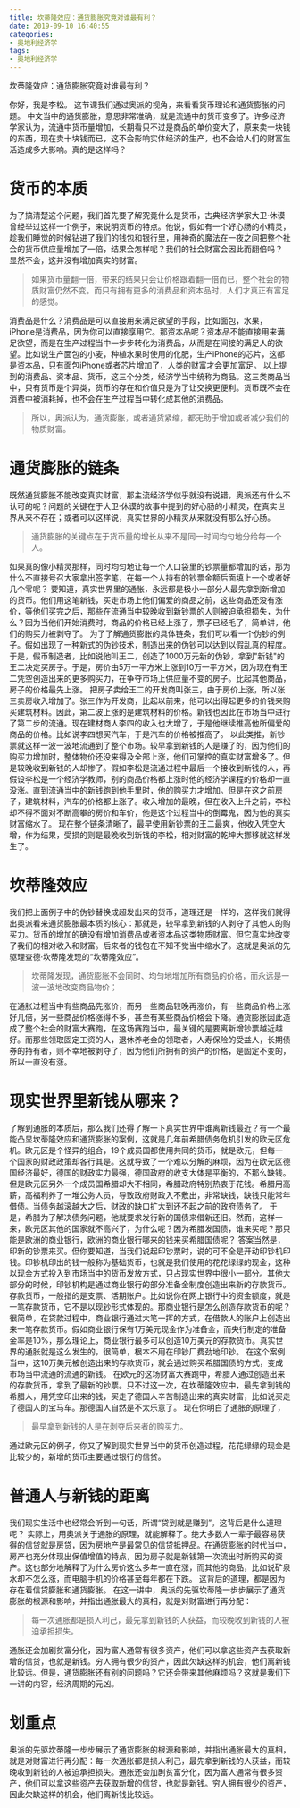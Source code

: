 ```yaml
---
title: 坎蒂隆效应：通货膨胀究竟对谁最有利？
date: 2019-09-10 16:40:55
categories:
- 奥地利经济学
tags:
- 奥地利经济学
---
```

坎蒂隆效应：通货膨胀究竟对谁最有利？
<!--more-->
你好，我是李松。
这节课我们通过奥派的视角，来看看货币理论和通货膨胀的问题。
中文当中的通货膨胀，意思非常准确，就是流通中的货币变多了。许多经济学家认为，流通中货币量增加，长期看只不过是商品的单价变大了，原来卖一块钱的东西，现在卖十块钱而已，这不会影响实体经济的生产，也不会给人们的财富生活造成多大影响。真的是这样吗？
# 货币的本质
为了搞清楚这个问题，我们首先要了解究竟什么是货币，古典经济学家大卫·休谟曾经举过这样一个例子，来说明货币的特点。他说，假如有一个好心肠的小精灵，趁我们睡觉的时候钻进了我们的钱包和银行里，用神奇的魔法在一夜之间把整个社会的货币供应量增加了一倍，结果会怎样呢？我们的社会财富会因此而翻倍吗？
显然不会，这并没有增加真实的财富。
>如果货币量翻一倍，带来的结果只会让价格跟着翻一倍而已，整个社会的物质财富仍然不变。而只有拥有更多的消费品和资本品时，人们才真正有富足的感觉。

消费品是什么？消费品是可以直接用来满足欲望的手段，比如面包，水果，iPhone是消费品，因为你可以直接享用它。那资本品呢？资本品不能直接用来满足欲望，而是在生产过程当中一步步转化为消费品，从而是在间接的满足人的欲望。比如说生产面包的小麦，种植水果时使用的化肥，生产iPhone的芯片，这都是资本品，只有面包iPhone或者芯片增加了，人类的财富才会更加富足。
以上提到的消费品、资本品、货币，这三个分类，经济学当中统称为商品。这三类商品当中，只有货币是个异类，货币的存在和价值只是为了让交换更便利。货币既不会在消费中被消耗掉，也不会在生产过程当中转化成其他的消费品。
>所以，奥派认为，通货膨胀，或者通货紧缩，都无助于增加或者减少我们的物质财富。

# 通货膨胀的链条
既然通货膨胀不能改变真实财富，那主流经济学似乎就没有说错，奥派还有什么不认可的呢？问题的关键在于大卫·休谟的故事中提到的好心肠的小精灵，在真实世界从来不存在；或者可以这样说，真实世界的小精灵从来就没有那么好心肠。
>通货膨胀的关键点在于货币量的增长从来不是同一时间均匀地分给每一个人。

如果真的像小精灵那样，同时均匀地让每一个人口袋里的钞票量都增加的话，那为什么不直接号召大家拿出签字笔，在每一个人持有的钞票金额后面填上一个或者好几个零呢？
要知道，真实世界里的通胀，永远都是极小一部分人最先拿到新增加的货币。他们用这笔新钱，买走市场上他们偏爱的商品之前，这些商品还没有涨价，等他们买完之后，那些在流通当中较晚收到新钞票的人则被迫承担损失，为什么？因为当他们开始消费时，商品的价格已经上涨了，票子已经毛了，简单讲，他们的购买力被剥夺了。
为了了解通货膨胀的具体链条，我们可以看一个伪钞的例子。假如出现了一种新式的伪钞技术，制造出来的伪钞可以达到以假乱真的程度。于是，假币制造者，比如说他叫王二，创造了1000万元新的伪钞，拿到"新钱"的王二决定买房子。于是，房价由5万一平方米上涨到10万一平方米，因为现在有王二凭空创造出来的更多购买力，在争夺市场上供应量不变的房子。比起其他商品，房子的价格最先上涨。
把房子卖给王二的开发商叫张三，由于房价上涨，所以张三卖房收入增加了。张三作为开发商，比起以前来，他可以出得起更多的价钱来购买建筑材料。因此，第二波上涨的是建筑材料的价格。新钱也因此在市场当中进行了第二步的流通。现在建材商人李四的收入也大增了，于是他继续推高他所偏爱的商品的价格。比如说李四想买汽车，于是汽车的价格被推高了。
以此类推，新钞票就这样一波一波地流通到了整个市场。较早拿到新钱的人是赚了的，因为他们的购买力增加时，整体物价还没来得及全部上涨，他们可掌控的真实财富增多了。但是较晚收到新钱的人却惨了。假如李松是流通过程中最后一个接收到新钱的人，再假设李松是一个经济学教师，别的商品价格都上涨时他的经济学课程的价格却一直没涨。直到流通当中的新钱跑到他手里时，他的购买力才增加。但是在这之前房子，建筑材料，汽车的价格都上涨了。收入增加的最晚，但在收入上升之前，李松却不得不面对不断高攀的房价和车价，他是这个过程当中的倒霉鬼，因为他的真实财富缩水了。
现在整个链条清晰了，最早使用新钞票的王二最爽，他收入凭空大增，作为结果，受损的则是最晚收到新钱的李松，相对财富的乾坤大挪移就这样发生了。
# 坎蒂隆效应
我们把上面例子中的伪钞替换成超发出来的货币，道理还是一样的，这样我们就得出奥派看来通货膨胀最本质的核心：那就是，较早拿到新钱的人剥夺了其他人的购买力。货币的增加的确没有增加消费品或者资本品这类物质财富。但它真实地改变了我们的相对收入和财富。后来者的钱包在不知不觉当中缩水了。这就是奥派的先驱理查德·坎蒂隆发现的“坎蒂隆效应”。
>坎蒂隆发现，通货膨胀不会同时、均匀地增加所有商品的价格，而永远是一波一波地改变商品物价；

在通胀过程当中有些商品先涨价，而另一些商品较晚再涨价，有一些商品价格上涨好几倍，另一些商品价格涨得不多，甚至有某些商品价格会下降。通货膨胀因此造成了整个社会的财富大赛跑，在这场赛跑当中，最关键的是要离新增钞票越近越好。而那些领取固定工资的人，退休养老金的领取者，人寿保险的受益人，长期债券的持有者，则不幸地被剥夺了，因为他们所拥有的资产的价格，是固定不变的，所以一直没有涨。
# 现实世界里新钱从哪来？
了解到通胀的本质后，那么我们还得了解一下真实世界中谁离新钱最近？有一个最能凸显坎蒂隆效应和通货膨胀的案例，这就是几年前希腊债务危机引发的欧元区危机。欧元区是个怪异的组合，19个成员国都使用共同的货币，就是欧元，但每一个国家的财政政策却各行其是。这就导致了一个难以分解的麻烦，因为在欧元区德国经济最好，德国的财政实力最强，德国政府的收支大体是平衡的，不那么缺钱。但是欧元区另外一个成员国希腊却大不相同，希腊政府特别热衷于花钱。希腊用高薪，高福利养了一堆公务人员，导致政府财政入不敷出，非常缺钱，缺钱只能常年借债。当债务越滚越大之后，财政的缺口扩大到还不起之前的政府债务了。
于是，希腊为了解决债务问题，他就要求发行新的国债来借新还旧。然而，这样一来，欧元区其他的国家就不高兴了，为什么呢？因为希腊发国债，谁来买呢？那只能是欧洲的商业银行，欧洲的商业银行哪来的钱来买希腊国债呢？
答案当然是，印新的钞票来买。但你要知道，当我们说起印钞票时，说的可不全是开动印钞机印钱。印钞机印出的钱一般称为基础货币，也就是我们使用的花花绿绿的现金，这种以现金方式投入到市场当中的货币发放方式，只占现实世界中很小一部分。其他大部分的时候，印钞机构是通过商业银行的部分准备金制度创造出来新的存款货币。存款货币，一般指的是支票、活期账户。比如说你在网上银行中的资金额度，就是一笔存款货币，它不是以现钞形式体现的。那商业银行是怎么创造存款货币的呢？很简单，在贷款过程中，商业银行通过大笔一挥的方式，在借款人的账户上创造出来一笔存款货币。假如商业银行保有1万美元现金作为准备金，而央行制定的准备金率是10%，那么理论上，商业银行最多可以创造10万美元的存款货币。真实世界的通胀就是这么发生的，很简单，根本不用在印钞厂费劲地印钞。
在这个案例当中，这10万美元被创造出来的存款货币，就会通过购买希腊国债的方式，变成市场当中流通的流通的新钱。
在欧元的这场财富大赛跑中，希腊人通过创造出来的存款货币，拿到了最新的钞票。只不过这一次，在坎蒂隆效应中，最先拿到钱的希腊人，用凭空印出来的钱，买走了德国人辛苦制造出来的真实财富，比如说买走了德国人的宝马车。那德国人自然是不太乐意了。
现在你明白了通胀的原理了，
>最早拿到新钱的人是在剥夺后来者的购买力。

通过欧元区的例子，你又了解到现实世界当中的货币创造过程，花花绿绿的现金是比较少的，新增的货币主要通过银行的信贷。
# 普通人与新钱的距离
我们现实生活中也经常会听到一句话，所谓“贷到就是赚到”。这背后是什么道理呢？
实际上，用奥派关于通胀的原理，就能解释了。绝大多数人一辈子最容易获得的信贷就是房贷，因为房地产是最常见的信贷抵押品。在通货膨胀的时代当中，房产也充分体现出保值增值的特点，因为房子就是新钱第一次流出时所购买的资产。这也部分地解释了为什么房价这么多年一直在涨，而其他的商品，比如说矿泉水却不怎么涨，而电脑手机的价格甚至每年都在下跌。 这背后的道理，都是因为存在着信贷膨胀和通货膨胀。
在这一讲中，奥派的先驱坎蒂隆一步步展示了通货膨胀的根源和影响，并指出通胀最大的真相，就是对财富进行再分配：
>每一次通胀都是损人利己，最先拿到新钱的人获益，而较晚收到新钱的人被迫承担损失。

通胀还会加剧贫富分化，因为富人通常有很多资产，他们可以拿这些资产去获取新增的信贷，也就是新钱。穷人拥有很少的资产，因此欠缺这样的机会，他们离新钱比较远。但是，通货膨胀还有别的问题吗？它还会带来其他麻烦吗？这就是我们下一讲的内容，经济周期的元凶。
# 划重点
奥派的先驱坎蒂隆一步步展示了通货膨胀的根源和影响，并指出通胀最大的真相，就是对财富进行再分配：每一次通胀都是损人利己，最先拿到新钱的人获益，而较晚收到新钱的人被迫承担损失。通胀还会加剧贫富分化，因为富人通常有很多资产，他们可以拿这些资产去获取新增的信贷，也就是新钱。穷人拥有很少的资产，因此欠缺这样的机会，他们离新钱比较远。


